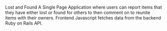 Lost and Found
A Single Page Application where users can report items that they have either lost or found for others to then comment on to reunite items with their owners.
Frontend Javascript fetches data from the backend Ruby on Rails API.